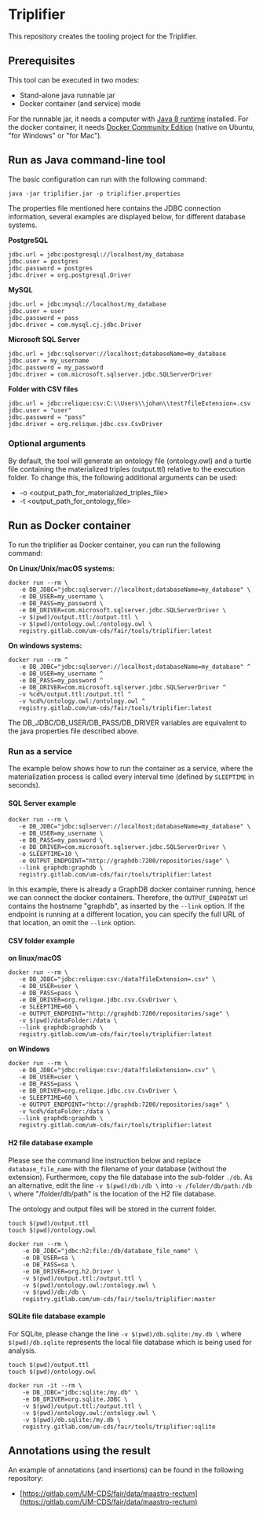 # Triplifier

This repository creates the tooling project for the Triplifier.

## Prerequisites

This tool can be executed in two modes:

* Stand-alone java runnable jar
* Docker container (and service) mode

For the runnable jar, it needs a computer with [Java 8 runtime](oracle.com/technetwork/java/javase/downloads/jre8-downloads-2133155.html) installed.
For the docker container, it needs [Docker Community Edition](https://www.docker.com/community-edition) (native on Ubuntu, "for Windows" or "for Mac").

## Run as Java command-line tool

The basic configuration can run with the following command:

```
java -jar triplifier.jar -p triplifier.properties
```

The properties file mentioned here contains the JDBC connection information, several examples are displayed below, for different database systems.

**PostgreSQL**
```
jdbc.url = jdbc:postgresql://localhost/my_database
jdbc.user = postgres
jdbc.password = postgres
jdbc.driver = org.postgresql.Driver
```

**MySQL**
```
jdbc.url = jdbc:mysql://localhost/my_database
jdbc.user = user
jdbc.password = pass
jdbc.driver = com.mysql.cj.jdbc.Driver
```

**Microsoft SQL Server**
```
jdbc.url = jdbc:sqlserver://localhost;databaseName=my_database
jdbc.user = my_username
jdbc.password = my_password
jdbc.driver = com.microsoft.sqlserver.jdbc.SQLServerDriver
```

**Folder with CSV files**
```
jdbc.url = jdbc:relique:csv:C:\\Users\\johan\\test?fileExtension=.csv
jdbc.user = "user"
jdbc.password = "pass"
jdbc.driver = org.relique.jdbc.csv.CsvDriver
```

### Optional arguments

By default, the tool will generate an ontology file (ontology.owl) and a turtle file containing the materialized triples (output.ttl) relative to the execution folder. To change this, the following additional arguments can be used:

* -o <output_path_for_materialized_triples_file>
* -t <output_path_for_ontology_file>

## Run as Docker container

To run the triplifier as Docker container, you can run the following command:

**On Linux/Unix/macOS systems:**
 ```
docker run --rm \
    -e DB_JDBC="jdbc:sqlserver://localhost;databaseName=my_database" \
    -e DB_USER=my_username \
    -e DB_PASS=my_password \
    -e DB_DRIVER=com.microsoft.sqlserver.jdbc.SQLServerDriver \
    -v $(pwd)/output.ttl:/output.ttl \
    -v $(pwd)/ontology.owl:/ontology.owl \
    registry.gitlab.com/um-cds/fair/tools/triplifier:latest
 ```

 **On windows systems:**
 ```
docker run --rm ^
    -e DB_JDBC="jdbc:sqlserver://localhost;databaseName=my_database" ^
    -e DB_USER=my_username ^
    -e DB_PASS=my_password ^
    -e DB_DRIVER=com.microsoft.sqlserver.jdbc.SQLServerDriver ^
    -v %cd%/output.ttl:/output.ttl ^
    -v %cd%/ontology.owl:/ontology.owl ^
    registry.gitlab.com/um-cds/fair/tools/triplifier:latest
 ```

 The DB_JDBC/DB_USER/DB_PASS/DB_DRIVER variables are equivalent to the java properties file described above.

 ### Run as a service

 The example below shows how to run the container as a service, where the materialization process is called every interval time (defined by `SLEEPTIME` in seconds).

#### SQL Server example
 ```
docker run --rm \
    -e DB_JDBC="jdbc:sqlserver://localhost;databaseName=my_database" \
    -e DB_USER=my_username \
    -e DB_PASS=my_password \
    -e DB_DRIVER=com.microsoft.sqlserver.jdbc.SQLServerDriver \
    -e SLEEPTIME=10 \
    -e OUTPUT_ENDPOINT="http://graphdb:7200/repositories/sage" \
    --link graphdb:graphdb \
    registry.gitlab.com/um-cds/fair/tools/triplifier:latest
 ```

 In this example, there is already a GraphDB docker container running, hence we can connect the docker containers. Therefore, the `OUTPUT_ENDPOINT` url contains the hostname "graphdb", as inserted by the `--link` option. If the endpoint is running at a different location, you can specify the full URL of that location, an omit the `--link` option.

 #### CSV folder example
 **on linux/macOS**
 ```
docker run --rm \
    -e DB_JDBC="jdbc:relique:csv:/data?fileExtension=.csv" \
    -e DB_USER=user \
    -e DB_PASS=pass \
    -e DB_DRIVER=org.relique.jdbc.csv.CsvDriver \
    -e SLEEPTIME=60 \
    -e OUTPUT_ENDPOINT="http://graphdb:7200/repositories/sage" \
    -v $(pwd)/dataFolder:/data \
    --link graphdb:graphdb \
    registry.gitlab.com/um-cds/fair/tools/triplifier:latest
 ```

 **on Windows**
 ```
docker run --rm \
    -e DB_JDBC="jdbc:relique:csv:/data?fileExtension=.csv" \
    -e DB_USER=user \
    -e DB_PASS=pass \
    -e DB_DRIVER=org.relique.jdbc.csv.CsvDriver \
    -e SLEEPTIME=60 \
    -e OUTPUT_ENDPOINT="http://graphdb:7200/repositories/sage" \
    -v %cd%/dataFolder:/data \
    --link graphdb:graphdb \
    registry.gitlab.com/um-cds/fair/tools/triplifier:latest
 ```

#### H2 file database example

Please see the command line instruction below and replace `database_file_name` with the filename of your database (without the extension). Furthermore, copy the file database into the sub-folder `./db`. As an alternative, edit the line `-v $(pwd)/db:/db \` into `-v /folder/db/path:/db \` where "/folder/db/path" is the location of the H2 file database.

The ontology and output files will be stored in the current folder.

```
touch $(pwd)/output.ttl
touch $(pwd)/ontology.owl

docker run --rm \
    -e DB_JDBC="jdbc:h2:file:/db/database_file_name" \
    -e DB_USER=sa \
    -e DB_PASS=sa \
    -e DB_DRIVER=org.h2.Driver \
    -v $(pwd)/output.ttl:/output.ttl \
    -v $(pwd)/ontology.owl:/ontology.owl \
    -v $(pwd)/db:/db \
    registry.gitlab.com/um-cds/fair/tools/triplifier:master
```

#### SQLite file database example

For SQLite, please change the line `-v $(pwd)/db.sqlite:/my.db \` where `$(pwd)/db.sqlite` represents the local file database which is being used for analysis.

```
touch $(pwd)/output.ttl
touch $(pwd)/ontology.owl

docker run -it --rm \
    -e DB_JDBC="jdbc:sqlite:/my.db" \
    -e DB_DRIVER=org.sqlite.JDBC \
    -v $(pwd)/output.ttl:/output.ttl \
    -v $(pwd)/ontology.owl:/ontology.owl \
    -v $(pwd)/db.sqlite:/my.db \
    registry.gitlab.com/um-cds/fair/tools/triplifier:sqlite
```
 
 ## Annotations using the result
 An example of annotations (and insertions) can be found in the following repository:
 * [https://gitlab.com/UM-CDS/fair/data/maastro-rectum](https://gitlab.com/UM-CDS/fair/data/maastro-rectum)